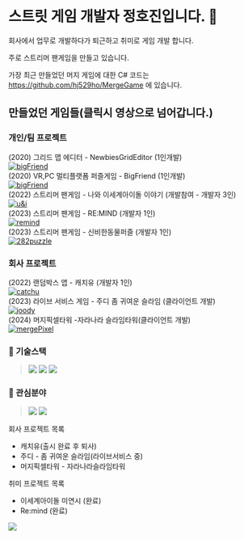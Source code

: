 # 스트릿 게임 개발자 정호진입니다. 👋

회사에서 업무로 개발하다가 퇴근하고 취미로 게임 개발 합니다.

주로 스트리머 팬게임을 만들고 있습니다.

가장 최근 만들었던 머지 게임에 대한 C# 코드는 
https://github.com/hj529ho/MergeGame
에 있습니다.

## 만들었던 게임들(클릭시 영상으로 넘어갑니다.)

### 개인/팀 프로젝트
(2020) 그리드 맵 에디터 - NewbiesGridEditor (1인개발)</br>
[![bigFriend](https://img.youtube.com/vi/d1at_ebVVHs/0.jpg)](https://youtu.be/d1at_ebVVHs)</br>
(2020) VR,PC 멀티플랫폼 퍼즐게임 - BigFriend (1인개발)</br>
[![bigFriend](https://img.youtube.com/vi/4gb9R7yXvJQ/0.jpg)](https://youtu.be/4gb9R7yXvJQ)</br>
(2022) 스트리머 팬게임 - 나와 이세계아이돌 이야기 (개발참여 - 개발자 3인)</br>
[![u&i](https://img.youtube.com/vi/qpWYbDjcLaw/0.jpg)](https://youtu.be/qpWYbDjcLaw)</br>
(2023) 스트리머 팬게임 - RE:MIND (개발자 1인)</br>
[![remind](https://img.youtube.com/vi/qOwewrl_fOA/0.jpg)](https://youtu.be/qOwewrl_fOA)</br>
(2023) 스트리머 팬게임 - 신비한동물퍼즐 (개발자 1인)</br>
[![282puzzle](https://img.youtube.com/vi/_gJyAh9A_UY/0.jpg)](https://youtu.be/_gJyAh9A_UY)</br>

### 회사 프로젝트

(2022) 랜덤박스 앱 - 캐치유 (개발자 1인)</br>
[![catchu](https://img.youtube.com/vi/mGf48P3_zlo/0.jpg)](https://youtu.be/mGf48P3_zlo)</br>
(2023) 라이브 서비스 게임 - 주디 좀 귀여운 슬라임 (클라이언트 개발)</br>
[![joody](https://play-lh.googleusercontent.com/yz25BVCxhRfvO8vJ4OGHNrnQCODIAEOPBnM1ZeFPU20uRt-o2WP3Csjx_dH4sfYOljRz=s96-rw)](https://play.google.com/store/apps/details?id=com.joodyrn)</br>
(2024) 머지픽셀타워 -자라나라 슬라임타워(클라이언트 개발)</br>
[![mergePixel](https://play-lh.googleusercontent.com/qEZRkzese4AK-bZflHOfypJ82rC5-ydPTD0FXJPwqORg2RFbwZZCuXonEPB6cFeOPQc=s96-rw)](https://play.google.com/store/apps/details?id=io.consalad.pstaos)</br>

### 🔭 기술스택
><img src="https://img.shields.io/badge/unity-black?style=flat-square&logo=Unity&logoColor=white"/>
><img src="https://img.shields.io/badge/django-092e20?style=flat-square&logo=django&logoColor=white"/> 
><img src="https://img.shields.io/badge/docker-2496ed?style=flat-square&logo=docker&logoColor=white"/> 

### 🌱 관심분야
><img src="https://img.shields.io/badge/실시간서버-239120?style=flat-square&logo=Csharp&logoColor=white"/>
><img src="https://img.shields.io/badge/Unreal Engine5-0e1128?style=flat-square&logo=Unreal Engine&logoColor=white"/>

회사 프로젝트 목록
 - 캐치유(출시 완료 후 퇴사)
 - 주디 - 좀 귀여운 슬라임(라이브서비스 중)
 - 머지픽셀타워 - 자라나라슬라임타워

취미 프로젝트 목록
 - 이세계아이돌 미연시 (완료)
 - Re:mind (완료)
 
<img src="https://ghchart.rshah.org/8a2be2/hj529ho"/>

<!--
**hj529ho/hj529ho** is a ✨ _special_ ✨ repository because its `README.md` (this file) appears on your GitHub profile.

Here are some ideas to get you started:

- 🔭 I’m currently working on ...
- 🌱 I’m currently learning ...
- 👯 I’m looking to collaborate on ...
- 🤔 I’m looking for help with ...
- 💬 Ask me about ...
- 📫 How to reach me: ...
- 😄 Pronouns: ...
- ⚡ Fun fact: ...
-->
